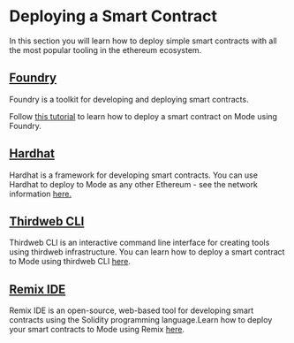 # Deploying a Smart Contract

In this section you will learn how to deploy simple smart contracts with all the most popular tooling in the ethereum ecosystem.&#x20;

## [Foundry](https://getfoundry.sh/)

Foundry is a toolkit for developing and deploying smart contracts.&#x20;

Follow [this tutorial](using-foundry.md) to learn how to deploy a smart contract on Mode using Foundry.

## [Hardhat](https://hardhat.org/)

Hardhat is a framework for developing smart contracts. You can use Hardhat to deploy to Mode as any other Ethereum - see the network information [here](broken-reference)[.](broken-reference)

## [Thirdweb CLI](https://portal.thirdweb.com/cli)

Thirdweb CLI is an interactive command line interface for creating tools using thirdweb infrastructure. You can learn how to deploy a smart contract to Mode using thirdweb CLI [here](using-thirdweb.md).

## [Remix IDE](https://remix.ethereum.org/)

Remix IDE is an open-source, web-based tool for developing smart contracts using the Solidity programming language.Learn how to deploy your smart contracts to Mode using Remix [here](using-remix.md).
